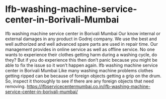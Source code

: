 # Ifb-washing-machine-service-center-in-Borivali-Mumbai
Ifb washing machine service center in Borivali Mumbai Our know internal or external damages in any product in Godrej company. We use the best and well authorized and well advanced spare parts are used in repair time. Our management provides in online service as well as offline service. No one wants to experience their clothes getting harm during a washing cycle, do they? But if you do experience this then don’t panic because you might be able to fix the issue so it won’t happen again. Ifb washing machine service center in Borivali Mumbai Like many washing machine problems clothes getting ripped can be because of foreign objects getting a grip on the drum. So, inspect it thoroughly to see if there are any foreign objects that need removing. https://ifbservicecentermumbai.co.in/ifb-washing-machine-service-center-in-borivali-mumbai/

